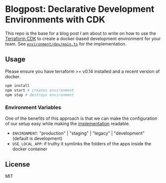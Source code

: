 # Blogpost: Declarative Development Environments with CDK

This repo is the base for a blog post I am about to write on how to use the [Terraform CDK](https://github.com/hashicorp/terraform-cdk) to create a docker-based development environment for your team.
See [`environment/dev/main.ts`](environment/dev/main.ts) for the implementation.

## Usage

Please ensure you have terraform >= v0.14 installed and a recent version of docker.

```sh
npm install
npm start # creates environment
npm stop # destroys environment
```

### Environment Variables

One of the benefits of this approach is that we can make the configuration of our setup easy while making the [implementation](environment/dev/main.ts) readable.

- `ENVIRONMENT`: "production" | "staging" | "legacy" | "development" (default is development)
- `USE_LOCAL_APP`: if truthy it symlinks the folders of the apps inside the docker container

## License

MIT
